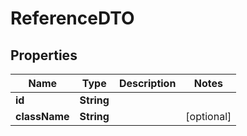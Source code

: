 

# ReferenceDTO


## Properties

Name | Type | Description | Notes
------------ | ------------- | ------------- | -------------
**id** | **String** |  | 
**className** | **String** |  |  [optional]




